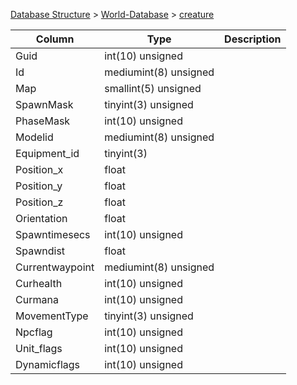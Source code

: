 [Database Structure](Database-Structure) > [World-Database](World-Database) > [creature](creature)

Column | Type | Description
--- | --- | ---
Guid | int(10) unsigned | 
Id | mediumint(8) unsigned | 
Map | smallint(5) unsigned | 
SpawnMask | tinyint(3) unsigned | 
PhaseMask | int(10) unsigned | 
Modelid | mediumint(8) unsigned | 
Equipment_id | tinyint(3) | 
Position_x | float | 
Position_y | float | 
Position_z | float | 
Orientation | float | 
Spawntimesecs | int(10) unsigned | 
Spawndist | float | 
Currentwaypoint | mediumint(8) unsigned | 
Curhealth | int(10) unsigned | 
Curmana | int(10) unsigned | 
MovementType | tinyint(3) unsigned | 
Npcflag | int(10) unsigned | 
Unit_flags | int(10) unsigned | 
Dynamicflags | int(10) unsigned | 
